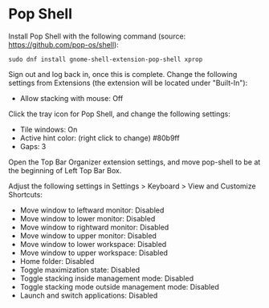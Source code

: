 # Pop Shell

Install Pop Shell with the following command (source: https://github.com/pop-os/shell):

```
sudo dnf install gnome-shell-extension-pop-shell xprop
```

Sign out and log back in, once this is complete. Change the following settings from Extensions (the extension will be located under "Built-In"):

- Allow stacking with mouse: Off

Click the tray icon for Pop Shell, and change the following settings:

- Tile windows: On
- Active hint color: (right click to change) #80b9ff
- Gaps: 3

Open the Top Bar Organizer extension settings, and move pop-shell to be at the beginning of Left Top Bar Box.

Adjust the following settings in Settings > Keyboard > View and Customize Shortcuts:

- Move window to leftward monitor: Disabled
- Move window to lower monitor: Disabled
- Move window to rightward monitor: Disabled
- Move window to upper monitor: Disabled
- Move window to lower workspace: Disabled
- Move window to upper workspace: Disabled
- Home folder: Disabled
- Toggle maximization state: Disabled
- Toggle stacking inside management mode: Disabled
- Toggle stacking mode outside management mode: Disabled
- Launch and switch applications: Disabled

